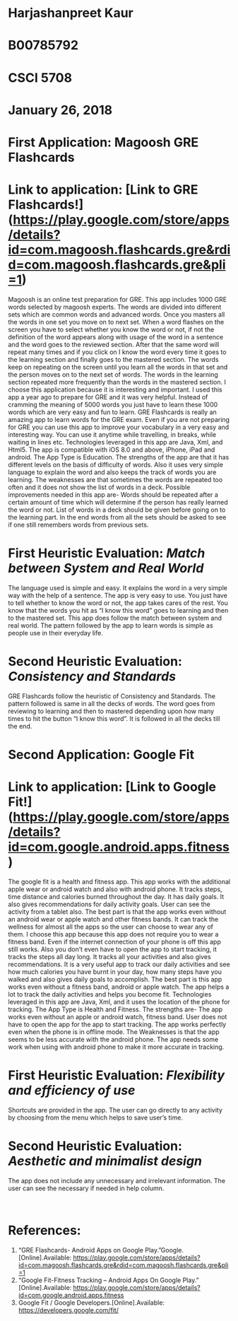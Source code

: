 
# Harjashanpreet Kaur
# B00785792
# CSCI 5708
# January 26, 2018

# First Application:  Magoosh GRE Flashcards
# Link to application: [Link to GRE Flashcards!] (https://play.google.com/store/apps/details?id=com.magoosh.flashcards.gre&rdid=com.magoosh.flashcards.gre&pli=1)

	
Magoosh is an online test preparation for GRE. This app includes 1000 GRE words selected by magoosh experts. The words are divided into different sets which are common words and advanced words. Once you masters all the words in one set you move on to next set. When a word flashes on the screen you have to select whether you know the word or not, if not the definition of the word appears along with usage of the word in a sentence and the word goes to the reviewed section. After that the same word will repeat many times and if you click on I know the word every time it goes to the learning section and finally goes to the mastered section. The words keep on repeating on the screen until you learn all the words in that set and the person moves on to the next set of words. The words in the learning section repeated more frequently than the words in the mastered section. I choose this application because it is interesting and important. I used this app a year ago to prepare for GRE and it was very helpful. Instead of cramming the meaning of 5000 words you just have to learn these 1000 words which are very easy and fun to learn. GRE Flashcards is really an amazing app to learn words for the GRE exam. Even if you are not preparing for GRE you can use this app to improve your vocabulary in a very easy and interesting way. You can use it anytime while travelling, in breaks, while waiting in lines etc. Technologies leveraged in this app are Java, Xml, and Html5. The app is compatible with iOS 8.0 and above, iPhone, iPad and android. The App Type is Education. The strengths of the app are that it has different levels on the basis of difficulty of words. Also it uses very simple language to explain the word and also keeps the track of words you are learning. The weaknesses are that sometimes the words are repeated too often and it does not show the list of words in a deck. Possible improvements needed in this app are- Words should be repeated after a certain amount of time which will determine if the person has really learned the word or not. List of words in a deck should be given before going on to the learning part. In the end words from all the sets should be asked to see if one still remembers words from previous sets.

# First Heuristic Evaluation: _**Match between System and Real World**_
The language used is simple and easy. It explains the word in a very simple way with the help of a sentence. The app is very easy to use. You just have to tell whether to know the word or not, the app takes cares of the rest. You know that the words you hit as “I know this word” goes to learning and then to the mastered set. This app does follow the match between system and real world. The pattern followed by the app to learn words is simple as people use in their everyday life.

# Second Heuristic Evaluation: _**Consistency and Standards**_
GRE Flashcards follow the heuristic of Consistency and Standards. The pattern followed is same in all the decks of words. The word goes from reviewing to learning and then to mastered depending upon how many times to hit the button “I know this word”. It is followed in all the decks till the end.
 
# Second Application: Google Fit 
# Link to application: [Link to Google Fit!] (https://play.google.com/store/apps/details?id=com.google.android.apps.fitness)


The google fit is a health and fitness app. This app works with the additional apple wear or android watch and also with android phone. It tracks steps, time distance and calories burned throughout the day. It has daily goals. It also gives recommendations for daily activity goals. User can see the activity from a tablet also. The best part is that the app works even without an android wear or apple watch and other fitness bands. It can track the wellness for almost all the apps so the user can choose to wear any of them. I choose this app because this app does not require you to wear a fitness band. Even if the internet connection of your phone is off this app still works. Also you don’t even have to open the app to start tracking, it tracks the steps all day long. It tracks all your activities and also gives recommendations. It is a very useful app to track our daily activities and see how much calories you have burnt in your day, how many steps have you walked and also gives daily goals to accomplish. The best part is this app works even without a fitness band, android or apple watch. The app helps a lot to track the daily activities and helps you become fit. Technologies leveraged in this app are Java, Xml, and it uses the location of the phone for tracking. The App Type is Health and Fitness. The strengths are- The app works even without an apple or android watch, fitness band. User does not have to open the app for the app to start tracking. The app works perfectly even when the phone is in offline mode. The Weaknesses is that the app seems to be less accurate with the android phone. The app needs some work when using with android phone to make it more accurate in tracking.

# First Heuristic Evaluation: _**Flexibility and efficiency of use**_
Shortcuts are provided in the app. The user can go directly to any activity by choosing from the menu which helps to save user’s time.

	
# Second Heuristic Evaluation: _**Aesthetic and minimalist design**_
The app does not include any unnecessary and irrelevant information. The user can see the necessary if needed in help column.


 
# References:
1.	“GRE Flashcards- Android Apps on Google Play.”Google.[Online].Available:
https://play.google.com/store/apps/details?id=com.magoosh.flashcards.gre&rdid=com.magoosh.flashcards.gre&pli=1
2.	“Google Fit-Fitness Tracking – Android Apps On Google Play.” [Online].Available:
https://play.google.com/store/apps/details?id=com.google.android.apps.fitness
3.	Google Fit / Google Developers.[Online].Available:
https://developers.google.com/fit/
